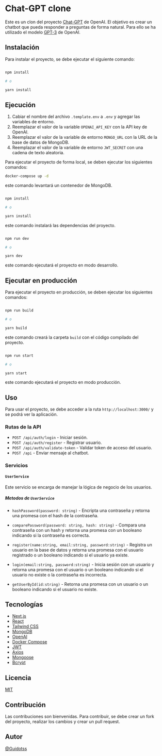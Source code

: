 
# Chat-GPT clone 

Este es un clon del proyecto [Chat-GPT](https://chat.openai.com/chat) de OpenAI. El objetivo es crear un chatbot que pueda responder a preguntas de forma natural. Para ello se ha utilizado el modelo [GPT-3](https://openai.com/blog/gpt-3-apps/) de OpenAI.

## Instalación

Para instalar el proyecto, se debe ejecutar el siguiente comando:

```bash

npm install

# o 

yarn install


```

## Ejecución

1. Cabiar el nombre del archivo `.template.env` a `.env` y agregar las variables de entorno.
2. Reemplazar el valor de la variable `OPENAI_API_KEY` con la API key de OpenAI.
3. Reemplazar el valor de la variable de entorno `MONGO_URL` con la URL de la base de datos de MongoDB.
4. Reemplazar el valor de la variable de entorno `JWT_SECRET` con una cadena de texto aleatoria.

Para ejecutar el proyecto de forma local, se deben ejecutar los  siguientes comandos:

```bash
docker-compose up -d
```

este comando levantará un contenedor de MongoDB.

```bash

npm install

# o 

yarn install

```

este comando instalará las dependencias del proyecto.

```bash

npm run dev

# o

yarn dev

```

este comando ejecutará el proyecto en modo desarrollo.

## Ejecutar en producción

Para ejecutar el proyecto en producción, se deben ejecutar los siguientes comandos:

```bash

npm run build

# o

yarn build

```

este comando creará la carpeta `build` con el código compilado del proyecto.

```bash

npm run start

# o

yarn start

```

este comando ejecutará el proyecto en modo producción.


## Uso

Para usar el proyecto, se debe acceder a la ruta `http://localhost:3000/` y se podrá ver la aplicación.

### Rutas de la API

- `POST /api/auth/login` - Iniciar sesión.
- `POST /api/auth/register` - Registrar usuario.
- `POST /api/auth/validate-token` - Validar token de acceso del usuario.
- `POST /api` - Enviar mensaje al chatbot.

### Servicios

#### `UserService`

Este servicio se encarga de manejar la lógica de negocio de los usuarios.

##### Metodos de `UserService`

- `hashPassword(password: string)` - Encripta una contraseña y retorna una promesa con el hash de la contraseña.
-  `comparePassword(password: string, hash: string)` - Compara una contraseña con un hash y retorna una promesa con un booleano indicando si la contraseña es correcta.

- `register(name:string, email:string, password:string)` - Registra un usuario en la base de datos y retorna una promesa con el usuario registrado o un booleano indicando si el usuario ya existe.
- `login(email:string, password:string)` - Inicia sesión con un usuario y retorna una promesa con el usuario o un booleano indicando si el usuario no existe o la contraseña es incorrecta.
- `getUserById(id:string)` - Retorna una promesa con un usuario o un booleano indicando si el usuario no existe.


## Tecnologías

- [Next.js](https://nextjs.org/)
- [React](https://reactjs.org/)
- [Tailwind CSS](https://tailwindcss.com/)
- [MongoDB](https://www.mongodb.com/)
- [OpenAI](https://openai.com/)
- [Docker Compose](https://docs.docker.com/compose/)
- [JWT](https://jwt.io/)
- [Axios](https://axios-http.com/)
- [Mongoose](https://mongoosejs.com/)
- [Bcrypt](https://www.npmjs.com/package/bcrypt)
## Licencia

[MIT](https://choosealicense.com/licenses/mit/)

## Contribución

Las contribuciones son bienvenidas. Para contribuir, se debe crear un fork del proyecto, realizar los cambios y crear un pull request.

## Autor

[@Guidotss](https://github.com/Guidotss)





